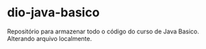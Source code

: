 # dio-java-basico
Repositório para armazenar todo o código do curso de Java Basico.
Alterando arquivo localmente.
